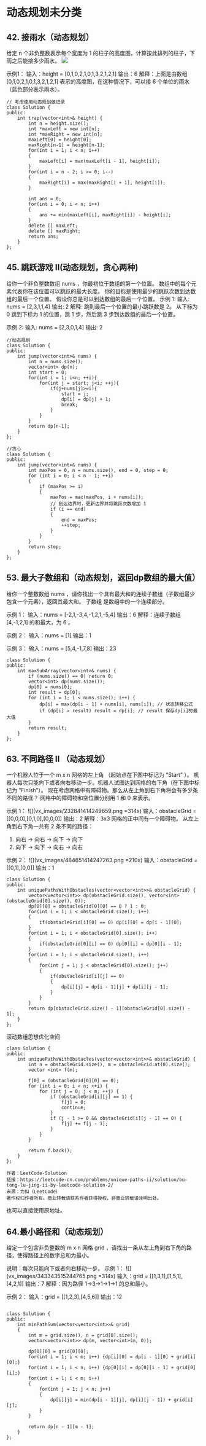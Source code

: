 # 动态规划未分类

## 42. 接雨水（动态规划）

给定 n 个非负整数表示每个宽度为 1 的柱子的高度图，计算按此排列的柱子，下雨之后能接多少雨水。
![](vx_images/368550410220269.png)

示例1：
输入：height = [0,1,0,2,1,0,1,3,2,1,2,1]
输出：6
解释：上面是由数组 [0,1,0,2,1,0,1,3,2,1,2,1] 表示的高度图，在这种情况下，可以接 6 个单位的雨水（蓝色部分表示雨水）。 

```
// 考虑使用动态规划做记录
class Solution {
public:
    int trap(vector<int>& height) {
        int n = height.size();
        int *maxLeft = new int[n];
        int *maxRight = new int[n];
        maxLeft[0] = height[0];
        maxRight[n-1] = height[n-1];
        for(int i = 1; i < n; i++)
        {
            maxLeft[i] = max(maxLeft[i - 1], height[i]);
        }
        for(int i = n - 2; i >= 0; i--)
        {
            maxRight[i] = max(maxRight[i + 1], height[i]);
        }
        
        int ans = 0;
        for(int i = 0; i < n; i++)
        {
            ans += min(maxLeft[i], maxRight[i]) - height[i];
        }
        delete [] maxLeft;
        delete [] maxRight;
        return ans;
    }
};

```

## 45. 跳跃游戏 II(动态规划，贪心两种)
给你一个非负整数数组 nums ，你最初位于数组的第一个位置。
数组中的每个元素代表你在该位置可以跳跃的最大长度。
你的目标是使用最少的跳跃次数到达数组的最后一个位置。
假设你总是可以到达数组的最后一个位置。
示例 1:
输入: nums = [2,3,1,1,4]
输出: 2
解释: 跳到最后一个位置的最小跳跃数是 2。
     从下标为 0 跳到下标为 1 的位置，跳 1 步，然后跳 3 步到达数组的最后一个位置。

示例 2:
输入: nums = [2,3,0,1,4]
输出: 2
```
//动态规划
class Solution {
public:
    int jump(vector<int>& nums) {
        int n = nums.size();
        vector<int> dp(n);
        int start = 0;
        for(int i = 1; i<n; ++i){
            for(int j = start; j<i; ++j){
                if(j+nums[j]>=i){
                    start = j;
                    dp[i] = dp[j] + 1;
                    break;
                }
            }
        }
        return dp[n-1];
    }
};
```

```
//贪心
class Solution {
public:
    int jump(vector<int>& nums) {
        int maxPos = 0, n = nums.size(), end = 0, step = 0;
        for (int i = 0; i < n - 1; ++i) 
        {
            if (maxPos >= i) 
            {
                maxPos = max(maxPos, i + nums[i]);
                // 到达边界时，更新边界并将跳跃次数增加 1
                if (i == end) 
                {
                    end = maxPos;
                    ++step;
                }
            }
        }
        return step;
    }
};
```


## 53. 最大子数组和（动态规划，返回dp数组的最大值）
给你一个整数数组 nums ，请你找出一个具有最大和的连续子数组（子数组最少包含一个元素），返回其最大和。
子数组 是数组中的一个连续部分。

示例 1：
输入：nums = [-2,1,-3,4,-1,2,1,-5,4]
输出：6
解释：连续子数组 [4,-1,2,1] 的和最大，为 6 。

示例 2：
输入：nums = [1]
输出：1

示例 3：
输入：nums = [5,4,-1,7,8]
输出：23

```
class Solution {
public:
    int maxSubArray(vector<int>& nums) {
        if (nums.size() == 0) return 0;
        vector<int> dp(nums.size());
        dp[0] = nums[0];
        int result = dp[0];
        for (int i = 1; i < nums.size(); i++) {
            dp[i] = max(dp[i - 1] + nums[i], nums[i]); // 状态转移公式
            if (dp[i] > result) result = dp[i]; // result 保存dp[i]的最大值
        }
        return result;
    }
};
```

## 63. 不同路径 II （动态规划）
一个机器人位于一个 m x n 网格的左上角 （起始点在下图中标记为 “Start” ）。
机器人每次只能向下或者向右移动一步。机器人试图达到网格的右下角（在下图中标记为 “Finish”）。
现在考虑网格中有障碍物。那么从左上角到右下角将会有多少条不同的路径？
网格中的障碍物和空位置分别用 1 和 0 来表示。

示例 1：
![](vx_images/232841414249659.png =314x)
输入：obstacleGrid = [[0,0,0],[0,1,0],[0,0,0]]
输出：2
解释：3x3 网格的正中间有一个障碍物。
从左上角到右下角一共有 2 条不同的路径：
1. 向右 -> 向右 -> 向下 -> 向下
2. 向下 -> 向下 -> 向右 -> 向右

示例 2：
![](vx_images/484651414247263.png =210x)
输入：obstacleGrid = [[0,1],[0,0]]
输出：1

```
class Solution {
public:
    int uniquePathsWithObstacles(vector<vector<int>>& obstacleGrid) {
        vector<vector<int>> dp(obstacleGrid.size(), vector<int> (obstacleGrid[0].size(), 0));
        dp[0][0] = obstacleGrid[0][0] == 0 ? 1 : 0;
        for(int i = 1; i < obstacleGrid.size(); i++)
        {
            if(obstacleGrid[i][0] == 0) dp[i][0] = dp[i - 1][0];
        }
        for(int i = 1; i < obstacleGrid[0].size(); i++)
        {
            if(obstacleGrid[0][i] == 0) dp[0][i] = dp[0][i - 1];
        }
        for(int i = 1; i < obstacleGrid.size(); i++)
        {
            for(int j = 1; j < obstacleGrid[0].size(); j++)
            {
                if(obstacleGrid[i][j] == 0)
                {
                    dp[i][j] = dp[i - 1][j] + dp[i][j - 1];
                }
            }
        }
        return dp[obstacleGrid.size() - 1][obstacleGrid[0].size() - 1];
    }
};
```
滚动数组思想优化空间

```
class Solution {
public:
    int uniquePathsWithObstacles(vector<vector<int>>& obstacleGrid) {
        int n = obstacleGrid.size(), m = obstacleGrid.at(0).size();
        vector <int> f(m);

        f[0] = (obstacleGrid[0][0] == 0);
        for (int i = 0; i < n; ++i) {
            for (int j = 0; j < m; ++j) {
                if (obstacleGrid[i][j] == 1) {
                    f[j] = 0;
                    continue;
                }
                if (j - 1 >= 0 && obstacleGrid[i][j - 1] == 0) {
                    f[j] += f[j - 1];
                }
            }
        }

        return f.back();
    }
};

作者：LeetCode-Solution
链接：https://leetcode-cn.com/problems/unique-paths-ii/solution/bu-tong-lu-jing-ii-by-leetcode-solution-2/
来源：力扣（LeetCode）
著作权归作者所有。商业转载请联系作者获得授权，非商业转载请注明出处。
```
也可以直接使用原地址。

## 64.最小路径和（动态规划）
给定一个包含非负整数的 m x n 网格 grid ，请找出一条从左上角到右下角的路径，使得路径上的数字总和为最小。

说明：每次只能向下或者向右移动一步。
示例 1：
![](vx_images/343343515244765.png =314x)
输入：grid = [[1,3,1],[1,5,1],[4,2,1]]
输出：7
解释：因为路径 1→3→1→1→1 的总和最小。

示例 2：
输入：grid = [[1,2,3],[4,5,6]]
输出：12
```

class Solution {
public:
    int minPathSum(vector<vector<int>>& grid)
    {
        int m = grid.size(), n = grid[0].size();
        vector<vector<int>> dp(m, vector<int>(m, 0));
        
        dp[0][0] = grid[0][0];
        for(int i = 1; i < m; i++) {dp[i][0] = dp[i - 1][0] + grid[i][0];}
        for(int i = 1; i < n; i++) {dp[0][i] = dp[0][i - 1] + grid[0][i];}
        for(int i = 1; i < m; i++)
        {
            for(int j = 1; j < n; j++)
            {
                dp[i][j] = min(dp[i - 1][j], dp[i][j - 1]) + grid[i][j];
            }
        }
        
        return dp[n - 1][m - 1];
    }
};
```